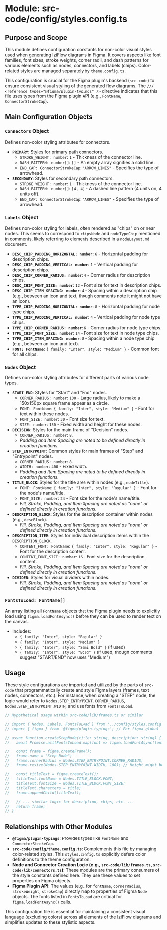 # Module: src-code/config/styles.config.ts

## Purpose and Scope

This module defines configuration constants for non-color visual styles used when generating IziFlow diagrams in Figma. It covers aspects like font families, font sizes, stroke weights, corner radii, and dash patterns for various elements such as nodes, connectors, and labels (chips). Color-related styles are managed separately by `theme.config.ts`.

This configuration is crucial for the Figma plugin's backend (`src-code`) to ensure consistent visual styling of the generated flow diagrams. The `/// <reference types="@figma/plugin-typings" />` directive indicates that this file uses types from the Figma plugin API (e.g., `FontName`, `ConnectorStrokeCap`).

## Main Configuration Objects

### `Connectors` Object

Defines non-color styling attributes for connectors.

*   **`PRIMARY`**: Styles for primary path connectors.
    *   `STROKE_WEIGHT: number`: `1` - Thickness of the connector line.
    *   `DASH_PATTERN: number[]`: `[]` - An empty array signifies a solid line.
    *   `END_CAP: ConnectorStrokeCap`: `"ARROW_LINES"` - Specifies the type of arrowhead.
*   **`SECONDARY`**: Styles for secondary path connectors.
    *   `STROKE_WEIGHT: number`: `1` - Thickness of the connector line.
    *   `DASH_PATTERN: number[]`: `[4, 4]` - A dashed line pattern (4 units on, 4 units off).
    *   `END_CAP: ConnectorStrokeCap`: `"ARROW_LINES"` - Specifies the type of arrowhead.

### `Labels` Object

Defines non-color styling for labels, often rendered as "chips" on or near nodes. This seems to correspond to `chipsNode` and `nodeTypeChip` mentioned in comments, likely referring to elements described in a `nodeLayout.md` document.

*   **`DESC_CHIP_PADDING_HORIZONTAL: number`**: `6` - Horizontal padding for description chips.
*   **`DESC_CHIP_PADDING_VERTICAL: number`**: `1` - Vertical padding for description chips.
*   **`DESC_CHIP_CORNER_RADIUS: number`**: `4` - Corner radius for description chips.
*   **`DESC_CHIP_FONT_SIZE: number`**: `12` - Font size for text in description chips.
*   **`DESC_CHIP_ITEM_SPACING: number`**: `4` - Spacing within a description chip (e.g., between an icon and text, though comments note it might not have an icon).
*   **`TYPE_CHIP_PADDING_HORIZONTAL: number`**: `8` - Horizontal padding for node type chips.
*   **`TYPE_CHIP_PADDING_VERTICAL: number`**: `4` - Vertical padding for node type chips.
*   **`TYPE_CHIP_CORNER_RADIUS: number`**: `6` - Corner radius for node type chips.
*   **`TYPE_CHIP_FONT_SIZE: number`**: `14` - Font size for text in node type chips.
*   **`TYPE_CHIP_ITEM_SPACING: number`**: `8` - Spacing within a node type chip (e.g., between an icon and text).
*   **`FONT: FontName`**: `{ family: "Inter", style: "Medium" }` - Common font for all chips.

### `Nodes` Object

Defines non-color styling attributes for different parts of various node types.

*   **`START_END`**: Styles for "Start" and "End" nodes.
    *   `CORNER_RADIUS: number`: `100` - Large radius, likely to make a 150x150px square frame appear as a circle.
    *   `FONT: FontName`: `{ family: "Inter", style: "Medium" }` - Font for text within these nodes.
    *   `FONT_SIZE: number`: `30` - Font size for text.
    *   `SIZE: number`: `150` - Fixed width and height for these nodes.
*   **`DECISION`**: Styles for the main frame of "Decision" nodes.
    *   `CORNER_RADIUS: number`: `8`.
    *   *Padding and Item Spacing are noted to be defined directly in creation functions.*
*   **`STEP_ENTRYPOINT`**: Common styles for main frames of "Step" and "Entrypoint" nodes.
    *   `CORNER_RADIUS: number`: `8`.
    *   `WIDTH: number`: `400` - Fixed width.
    *   *Padding and Item Spacing are noted to be defined directly in creation functions.*
*   **`TITLE_BLOCK`**: Styles for the title area within nodes (e.g., `nodeTitle`).
    *   `FONT: FontName`: `{ family: "Inter", style: "Regular" }` - Font for the node's name/title.
    *   `FONT_SIZE: number`: `24` - Font size for the node's name/title.
    *   *Fill, Stroke, Padding, and Item Spacing are noted as "none" or defined directly in creation functions.*
*   **`DESCRIPTION_BLOCK`**: Styles for the description container within nodes (e.g., `descBlock`).
    *   *Fill, Stroke, Padding, and Item Spacing are noted as "none" or defined directly in creation functions.*
*   **`DESCRIPTION_ITEM`**: Styles for individual description items within the `DESCRIPTION_BLOCK`.
    *   `CONTENT_FONT: FontName`: `{ family: "Inter", style: "Regular" }` - Font for the description content.
    *   `CONTENT_FONT_SIZE: number`: `16` - Font size for the description content.
    *   *Fill, Stroke, Padding, and Item Spacing are noted as "none" or defined directly in creation functions.*
*   **`DIVIDER`**: Styles for visual dividers within nodes.
    *   *Fill, Stroke, Padding, and Item Spacing are noted as "none" or defined directly in creation functions.*

### `FontsToLoad: FontName[]`

An array listing all `FontName` objects that the Figma plugin needs to explicitly load using `figma.loadFontAsync()` before they can be used to render text on the canvas.

*   Includes:
    *   `{ family: "Inter", style: "Regular" }`
    *   `{ family: "Inter", style: "Medium" }`
    *   `{ family: "Inter", style: "Semi Bold" }` (if used)
    *   `{ family: "Inter", style: "Bold" }` (if used, though comments suggest "START/END" now uses "Medium")

## Usage

These style configurations are imported and utilized by the parts of `src-code` that programmatically create and style Figma layers (frames, text nodes, connectors, etc.). For instance, when creating a "STEP" node, the logic would refer to `Nodes.STEP_ENTRYPOINT.CORNER_RADIUS`, `Nodes.STEP_ENTRYPOINT.WIDTH`, and use fonts from `FontsToLoad`.

```typescript
// Hypothetical usage within src-code/lib/frames.ts or similar

// import { Nodes, Labels, FontsToLoad } from '../config/styles.config';
// import { figma } from '@figma/plugin-typings'; // For figma global

// async function createStepNode(title: string, description: string) {
//   await Promise.all(FontsToLoad.map(font => figma.loadFontAsync(font)));

//   const frame = figma.createFrame();
//   frame.name = "Step Node";
//   frame.cornerRadius = Nodes.STEP_ENTRYPOINT.CORNER_RADIUS;
//   frame.resize(Nodes.STEP_ENTRYPOINT.WIDTH, 100); // Height might be dynamic

//   const titleText = figma.createText();
//   titleText.fontName = Nodes.TITLE_BLOCK.FONT;
//   titleText.fontSize = Nodes.TITLE_BLOCK.FONT_SIZE;
//   titleText.characters = title;
//   frame.appendChild(titleText);

//   // ... similar logic for description, chips, etc. ...
//   return frame;
// }
```

## Relationships with Other Modules

*   **`@figma/plugin-typings`**: Provides types like `FontName` and `ConnectorStrokeCap`.
*   **`src-code/config/theme.config.ts`**: Complements this file by managing color-related styles. This `styles.config.ts` explicitly defers color definitions to the theme configuration.
*   **Node and Connector Creation Logic (e.g., `src-code/lib/frames.ts`, `src-code/lib/connectors.ts`)**: These modules are the primary consumers of the style constants defined here. They use these values to set properties on Figma objects.
*   **Figma Plugin API**: The values (e.g., for `fontName`, `cornerRadius`, `strokeWeight`, `strokeCap`) directly map to properties of Figma `Node` objects. The fonts listed in `FontsToLoad` are critical for `figma.loadFontAsync()` calls.

This configuration file is essential for maintaining a consistent visual language (excluding colors) across all elements of the IziFlow diagrams and simplifies updates to these stylistic aspects.
